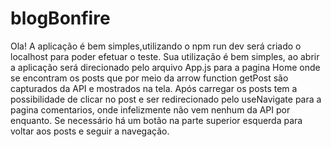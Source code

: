 # blogBonfire

Ola!
A aplicação é bem simples,utilizando o npm run dev será criado o localhost para poder efetuar o teste.
Sua utilização é bem simples, ao abrir a aplicação será direcionado pelo arquivo App.js para a pagina Home onde se encontram os posts que por meio da arrow function getPost são capturados da API e mostrados na tela.
Após carregar os posts tem a possibilidade de clicar no post e ser redirecionado pelo useNavigate para a pagina comentarios, onde infelizmente não vem nenhum da API por enquanto.
Se necessário há um botão na parte superior esquerda para voltar aos posts e seguir a navegação.
